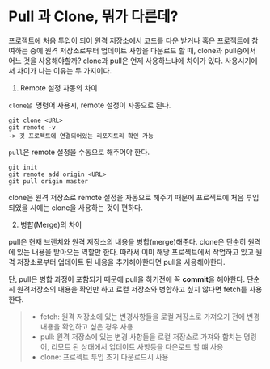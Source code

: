# **Pull** 과 **Clone**, 뭐가 다른데?

프로젝트에 처음 투입이 되어 원격 저장소에서 코드를 다운 받거나 혹은 프로젝트에 참여하는 중에 원격 저장소로부터 업데이트 사항을 다운로드 할 때, clone과 pull중에서 어느 것을 사용해야할까? clone과 pull은 언제 사용하느냐에 차이가 있다. 사용시기에서 차이가 나는 이유는 두 가지이다.

1. Remote 설정 자동의 차이<br>

`clone은 `명령어 사용시, remote 설정이 자동으로 된다.

```
git clone <URL>
git remote -v
-> 깃 프로젝트에 연결되어있는 리포지토리 확인 가능
```

`pull`은 remote 설정을 수동으로 해주어야 한다.

```
git init
git remote add origin <URL>
git pull origin master
```

clone은 원격 저장소로 remote 설정을 자동으로 해주기 때문에 프로젝트에 처음 투입 되었을 시에는 clone을 사용하는 것이 편하다.

2. 병햡(Merge)의 차이

pull은 현재 브랜치와 원격 저장소의 내용을 병합(merge)해준다. clone은 단순히 원격에 있는 내용을 받아오는 역할만 한다. 따라서 이미 해당 프로젝트에서 작업하고 있고 원격 저장소로부터 업데이트 된 내용을 추가해야한다면 pull을 사용해야한다.

단, pull은 병합 과정이 포함되기 때문에 pull을 하기전에 꼭 **commit**을 해야한다. 단순히 원격저장소의 내용을 확인만 하고 로컬 저장소와 병합하고 싶지 않다면 fetch를 사용한다.

> - fetch: 원격 저장소에 있는 변경사항들을 로컬 저장소로 가져오기 전에 변경내용을 확인하고 싶은 경우 사용
> - pull: 원격 저장소에 있는 변경 사항들을 로컬 저장소로 가져와 합치는 명령어, 리모트 된 상태에서 업데이트 사항등을 다운로드 할 떄 사용
> - clone: 프로젝트 투입 초기 다운로드시 사용
